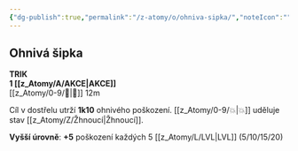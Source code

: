 ```yaml
---
{"dg-publish":true,"permalink":"/z-atomy/o/ohniva-sipka/","noteIcon":""}
---
```


## Ohnivá šipka
**TRIK**  
**1 [[z_Atomy/A/AKCE\|AKCE]]**  
[[z_Atomy/0-9/🏹\|🏹]] 12m

Cíl v dostřelu utrží **1k10** ohnivého poškození. [[z_Atomy/0-9/💥\|💥]] uděluje stav [[z_Atomy/Z/Žhnoucí\|Žhnoucí]].

**Vyšší úrovně**: **+5** poškození každých 5 [[z_Atomy/L/LVL\|LVL]] (5/10/15/20)